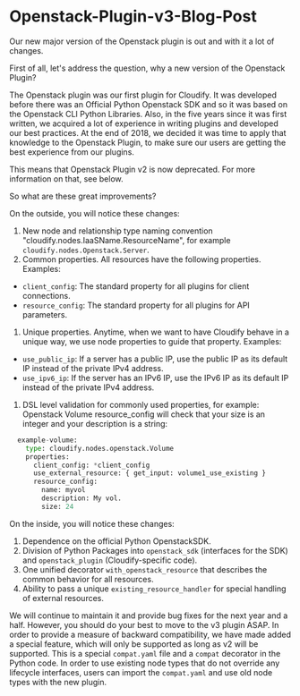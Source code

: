 # Openstack-Plugin-v3-Blog-Post

Our new major version of the Openstack plugin is out and with it a lot of changes.

First of all, let's address the question, why a new version of the Openstack Plugin?

The Openstack plugin was our first plugin for Cloudify. It was developed before there was an Official Python Openstack SDK and so it was based on the Openstack CLI Python Libraries. Also, in the five years since it was first written, we acquired a lot of experience in writing plugins and developed our best practices. At the end of 2018, we decided it was time to apply that knowledge to the Openstack Plugin, to make sure our users are getting the best experience from our plugins.

This means that Openstack Plugin v2 is now deprecated. For more information on that, see below.

So what are these great improvements?

On the outside, you will notice these changes:

1. New node and relationship type naming convention "cloudify.nodes.IaaSName.ResourceName", for example `cloudify.nodes.Openstack.Server`.
1. Common properties. All resources have the following properties. Examples:
  - `client_config`: The standard property for all plugins for client connections.
  - `resource_config`: The standard property for all plugins for API parameters.
1. Unique properties. Anytime, when we want to have Cloudify behave in a unique way, we use node properties to guide that property. Examples:
  - `use_public_ip`: If a server has a public IP, use the public IP as its default IP instead of the private IPv4 address.
  - `use_ipv6_ip`: If the server has an IPv6 IP, use the IPv6 IP as its default IP instead of the private IPv4 address.
1. DSL level validation for commonly used properties, for example: Openstack Volume resource_config will check that your size is an integer and your description is a string:

```python
  example-volume:
    type: cloudify.nodes.openstack.Volume
    properties:
      client_config: *client_config
      use_external_resource: { get_input: volume1_use_existing }
      resource_config:
        name: myvol
        description: My vol.
        size: 24
```

On the inside, you will notice these changes:

1. Dependence on the official Python OpenstackSDK.
1. Division of Python Packages into `openstack_sdk` (interfaces for the SDK) and `openstack_plugin` (Cloudify-specific code).
1. One unified decorator `with_openstack_resource` that describes the common behavior for all resources.
1. Ability to pass a unique `existing_resource_handler` for special handling of external resources.

We will continue to maintain it and provide bug fixes for the next year and a half. However, you should do your best to move to the v3 plugin ASAP. In order to provide a measure of backward compatibility, we have made added a special feature, which will only be supported as long as v2 will be supported. This is a special `compat.yaml` file and a `compat` decorator in the Python code. In order to use existing node types that do not override any lifecycle interfaces, users can import the `compat.yaml` and use old node types with the new plugin.
